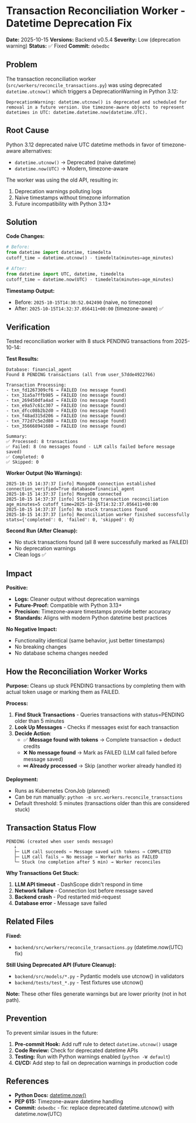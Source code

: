 # Transaction Reconciliation Worker - Datetime Deprecation Fix

**Date:** 2025-10-15
**Versions:** Backend v0.5.4
**Severity:** Low (deprecation warning)
**Status:** ✅ Fixed
**Commit:** `debedbc`

## Problem

The transaction reconciliation worker (`src/workers/reconcile_transactions.py`) was using deprecated `datetime.utcnow()` which triggers a DeprecationWarning in Python 3.12:

```
DeprecationWarning: datetime.utcnow() is deprecated and scheduled for removal in a future version. Use timezone-aware objects to represent datetimes in UTC: datetime.datetime.now(datetime.UTC).
```

## Root Cause

Python 3.12 deprecated naive UTC datetime methods in favor of timezone-aware alternatives:
- `datetime.utcnow()` → Deprecated (naive datetime)
- `datetime.now(UTC)` → Modern, timezone-aware

The worker was using the old API, resulting in:
1. Deprecation warnings polluting logs
2. Naive timestamps without timezone information
3. Future incompatibility with Python 3.13+

## Solution

**Code Changes:**
```python
# Before:
from datetime import datetime, timedelta
cutoff_time = datetime.utcnow() - timedelta(minutes=age_minutes)

# After:
from datetime import UTC, datetime, timedelta
cutoff_time = datetime.now(UTC) - timedelta(minutes=age_minutes)
```

**Timestamp Output:**
- Before: `2025-10-15T14:30:52.042490` (naive, no timezone)
- After: `2025-10-15T14:32:37.056411+00:00` (timezone-aware) ✅

## Verification

Tested reconciliation worker with 8 stuck PENDING transactions from 2025-10-14:

**Test Results:**
```
Database: financial_agent
Found 8 PENDING transactions (all from user_57dde4922766)

Transaction Processing:
- txn_fd1267309cf6 → FAILED (no message found)
- txn_31a5a7ffb985 → FAILED (no message found)
- txn_269450dfa4ad → FAILED (no message found)
- txn_e9a57c61c307 → FAILED (no message found)
- txn_dfcc08b2b2d0 → FAILED (no message found)
- txn_f48ad315d206 → FAILED (no message found)
- txn_772d7c5e2d80 → FAILED (no message found)
- txn_356668941680 → FAILED (no message found)

Summary:
✅ Processed: 8 transactions
✅ Failed: 8 (no messages found - LLM calls failed before message saved)
✅ Completed: 0
✅ Skipped: 0
```

**Worker Output (No Warnings):**
```
2025-10-15 14:37:37 [info] MongoDB connection established connection_verified=True database=financial_agent
2025-10-15 14:37:37 [info] MongoDB connected
2025-10-15 14:37:37 [info] Starting transaction reconciliation age_minutes=5 cutoff_time=2025-10-15T14:32:37.056411+00:00
2025-10-15 14:37:37 [info] No stuck transactions found
2025-10-15 14:37:37 [info] Reconciliation worker finished successfully stats={'completed': 0, 'failed': 0, 'skipped': 0}
```

**Second Run (After Cleanup):**
- No stuck transactions found (all 8 were successfully marked as FAILED)
- No deprecation warnings
- Clean logs ✅

## Impact

**Positive:**
- **Logs:** Cleaner output without deprecation warnings
- **Future-Proof:** Compatible with Python 3.13+
- **Precision:** Timezone-aware timestamps provide better accuracy
- **Standards:** Aligns with modern Python datetime best practices

**No Negative Impact:**
- Functionality identical (same behavior, just better timestamps)
- No breaking changes
- No database schema changes needed

## How the Reconciliation Worker Works

**Purpose:**
Cleans up stuck PENDING transactions by completing them with actual token usage or marking them as FAILED.

**Process:**
1. **Find Stuck Transactions** - Queries transactions with status=PENDING older than 5 minutes
2. **Look Up Messages** - Checks if messages exist for each transaction
3. **Decide Action**:
   - ✅ **Message found with tokens** → Complete transaction + deduct credits
   - ❌ **No message found** → Mark as FAILED (LLM call failed before message saved)
   - ⏭️ **Already processed** → Skip (another worker already handled it)

**Deployment:**
- Runs as Kubernetes CronJob (planned)
- Can be run manually: `python -m src.workers.reconcile_transactions`
- Default threshold: 5 minutes (transactions older than this are considered stuck)

## Transaction Status Flow

```
PENDING (created when user sends message)
   ↓
   ├─ LLM call succeeds → Message saved with tokens → COMPLETED
   ├─ LLM call fails → No message → Worker marks as FAILED
   └─ Stuck (no completion after 5 min) → Worker reconciles
```

**Why Transactions Get Stuck:**
1. **LLM API timeout** - DashScope didn't respond in time
2. **Network failure** - Connection lost before message saved
3. **Backend crash** - Pod restarted mid-request
4. **Database error** - Message save failed

## Related Files

**Fixed:**
- `backend/src/workers/reconcile_transactions.py` (datetime.now(UTC) fix)

**Still Using Deprecated API (Future Cleanup):**
- `backend/src/models/*.py` - Pydantic models use utcnow() in validators
- `backend/tests/test_*.py` - Test fixtures use utcnow()

**Note:** These other files generate warnings but are lower priority (not in hot path).

## Prevention

To prevent similar issues in the future:

1. **Pre-commit Hook:** Add ruff rule to detect `datetime.utcnow()` usage
2. **Code Review:** Check for deprecated datetime APIs
3. **Testing:** Run with Python warnings enabled (`python -W default`)
4. **CI/CD:** Add step to fail on deprecation warnings in production code

## References

- **Python Docs:** [datetime.now()](https://docs.python.org/3.12/library/datetime.html#datetime.datetime.now)
- **PEP 615:** Timezone-aware datetime handling
- **Commit:** `debedbc` - fix: replace deprecated datetime.utcnow() with datetime.now(UTC)
